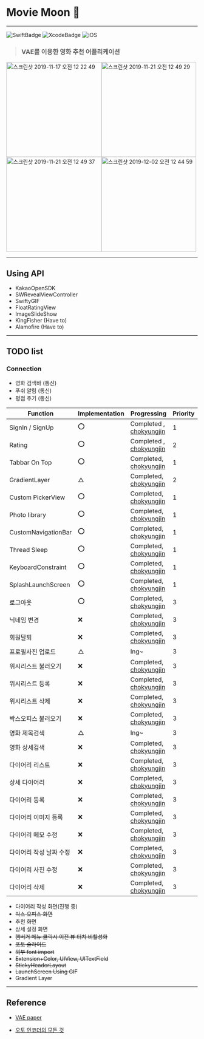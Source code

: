 # Movie Moon 📱 

---
![SwiftBadge](https://img.shields.io/badge/Swift-5.1-orange) ![XcodeBadge](https://img.shields.io/badge/Xcode-11.3-blue) ![iOS](https://img.shields.io/badge/iOS-13.3-lightgrey)

> ### VAE를 이용한 영화 추천 어플리케이션

<img width="250" alt="스크린샷 2019-11-17 오전 12 22 49" src="https://user-images.githubusercontent.com/46750574/68995941-c804c200-08d6-11ea-9e17-248fc1365dd9.png"><img width="250" alt="스크린샷 2019-11-21 오전 12 49 29" src="https://user-images.githubusercontent.com/46750574/69254110-0b25a480-0bf9-11ea-858c-be9e0e6fcdec.png">
<img width="250" alt="스크린샷 2019-11-21 오전 12 49 37" src="https://user-images.githubusercontent.com/46750574/69254111-0b25a480-0bf9-11ea-895d-b0fe9e14d0ab.png"><img width="250" alt="스크린샷 2019-12-02 오전 12 44 59" src="https://user-images.githubusercontent.com/46750574/69916325-274cff80-149d-11ea-95c9-22c77f735442.png">

---

## Using API

* KakaoOpenSDK
* SWRevealViewController
* SwiftyGIF
* FloatRatingView
* ImageSlideShow
* KingFisher (Have to)
* Alamofire (Have to)

---

## TODO list

### Connection

* 영화 검색바 (통신)
* 푸쉬 알림 (통신)
* 평점 주기 (통신)

| Function                    | Implementation | Progressing | Priority |
| --------------------------- | ------------ | ------------ | ------------ |
| SignIn / SignUp             | ⭕️ | Completed , [chokyungjin](https://github.com/chokyungjin) |1|
| Rating                      | ⭕️            | Completed , [chokyungjin](https://github.com/chokyungjin) |2|
| Tabbar On Top               | ⭕️            | Completed, [chokyungjin](https://github.com/chokyungjin) |1|
| GradientLayer               | △ | Completed, [chokyungjin](https://github.com/chokyungjin) |2|
| Custom PickerView           | ⭕️            | Completed, [chokyungjin](https://github.com/chokyungjin) |1|
| Photo Iibrary | ⭕️            | Completed, [chokyungjin](https://github.com/chokyungjin) |1|
| CustomNavigationBar         | ⭕️            | Completed, [chokyungjin](https://github.com/chokyungjin) |1|
| Thread Sleep                | ⭕️            | Completed, [chokyungjin](https://github.com/chokyungjin) |1|
| KeyboardConstraint          | ⭕️            | Completed, [chokyungjin](https://github.com/chokyungjin) |1|
| SplashLaunchScreen         | ⭕️            | Completed, [chokyungjin](https://github.com/chokyungjin) |1|
| 로그아웃            | ⭕️     | Completed, [chokyungjin](https://github.com/chokyungjin) |3|
| 닉네임 변경 | ❌       | Completed, [chokyungjin](https://github.com/chokyungjin) |3|
| 회원탈퇴         | ❌        | Completed, [chokyungjin](https://github.com/chokyungjin) |3|
| 프로필사진 업로드 | △      | Ing~ |3|
| 위시리스트 불러오기 | ❌        | Completed, [chokyungjin](https://github.com/chokyungjin) |3|
| 위시리스트 등록 | ❌       | Completed, [chokyungjin](https://github.com/chokyungjin) |3|
| 위시리스트 삭제   | ❌        | Completed, [chokyungjin](https://github.com/chokyungjin) |3|
| 박스오피스 불러오기 | ❌       | Completed, [chokyungjin](https://github.com/chokyungjin) |3|
| 영화 제목검색     | △       | Ing~                                                      |3|
| 영화 상세검색 | ❌       | Completed, [chokyungjin](https://github.com/chokyungjin) |3|
| 다이어리 리스트    | ❌        | Completed, [chokyungjin](https://github.com/chokyungjin) |3|
| 상세 다이어리 | ❌       | Completed, [chokyungjin](https://github.com/chokyungjin) |3|
| 다이어리 등록   | ❌        | Completed, [chokyungjin](https://github.com/chokyungjin) |3|
| 다이어리 이미지 등록 | ❌       | Completed, [chokyungjin](https://github.com/chokyungjin) |3|
| 다이어리 메모 수정 | ❌        | Completed, [chokyungjin](https://github.com/chokyungjin) |3|
| 다이어리 작성 날짜 수정 | ❌       | Completed, [chokyungjin](https://github.com/chokyungjin) |3|
| 다이어리 사진 수정 | ❌        | Completed, [chokyungjin](https://github.com/chokyungjin) |3|
| 다이어리 삭제 | ❌       | Completed, [chokyungjin](https://github.com/chokyungjin) |3|


* 다이어리 작성 화면(진행 중)
* ~~박스 오피스 화면~~
* 추천 화면
* 상세 설정 화면
* ~~햄버거 메뉴 클릭시 이전 뷰 터치 비할성화~~
* ~~포토 슬라이드~~
* ~~외부 font import~~
* ~~Extension+Color, UIView, UITextField~~
* ~~StickyHeaderLayout~~
* ~~LaunchScreen Using GIF~~
* Gradient Layer 

---
## Reference

* [VAE paper](https://arxiv.org/pdf/1312.6114.pdf)

* [오토 인코더의 모든 것 ](https://www.slideshare.net/NaverEngineering/ss-96581209)